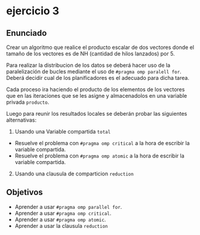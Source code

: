# ejercicio 3

## Enunciado

Crear un algoritmo que realice el producto escalar de dos vectores donde el tamaño de los vectores es de NH (cantidad de hilos lanzados) por 5.

Para realizar la distribucion de los datos se deberá hacer uso de la paralelización de bucles mediante el uso de `#pragma omp paralell for`. Deberá decidir cual de los planificadores es el adecuado para dicha tarea.

Cada proceso ira haciendo el producto de los elementos de los vectores que en las iteraciones que se les asigne y almacenadolos en una variable privada `producto`.

Luego para reunir los resultados locales se deberán probar las siguientes alternativas:

1. Usando una Variable compartida `total`

- Resuelve el problema con `#pragma omp critical` a la hora de escribir la variable compartida.
- Resuelve el problema con `#pragma omp atomic` a la hora de escribir la variable compartida.

2. Usando una clausula de comparticion `reduction`

## Objetivos

- Aprender a usar `#pragma omp parallel for`.
- Aprender a usar `#pragma omp critical`.
- Aprender a usar `#pragma omp atomic`.
- Aprender a usar la clausula `reduction`
